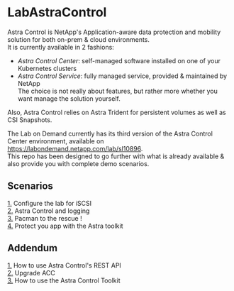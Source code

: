 # LabAstraControl

Astra Control is NetApp's Application-aware data protection and mobility solution for both on-prem & cloud environments.  
It is currently available in 2 fashions:
- _Astra Control Center_: self-managed software installed on one of your Kubernetes clusters  
- _Astra Control Service_: fully managed service, provided & maintained by NetApp  
The choice is not really about features, but rather more whether you want manage the solution yourself.  

Also, Astra Control relies on Astra Trident for persistent volumes as well as CSI Snapshots.  

The Lab on Demand currently has its third version of the Astra Control Center environment, available on https://labondemand.netapp.com/lab/sl10896.  
This repo has been designed to go further with what is already available & also provide you with complete demo scenarios.  

Scenarios  
---------  
[1.](LoD_ACC_v1.3/Scenarios/Scenario01) Configure the lab for iSCSI  
[2.](LoD_ACC_v1.3/Scenarios/Scenario02) Astra Control and logging   
[3.](LoD_ACC_v1.3/Scenarios/Scenario03) Pacman to the rescue !  
[4.](LoD_ACC_v1.3/Scenarios/Scenario04) Protect you app with the Astra toolkit  
<!--
5. Jenkins (_still in brain cells, work in progress_)
-->

Addendum
--------
[1.](LoD_ACC_v1.3/Addendum/Addenda01) How to use Astra Control's REST API  
[2.](LoD_ACC_v1.3/Addendum/Addenda02) Upgrade ACC  
[3.](LoD_ACC_v1.3/Addendum/Addenda03) How to use the Astra Control Toolkit  